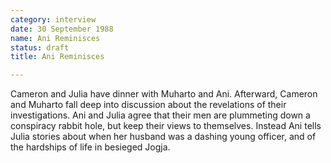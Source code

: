 ```yaml
---
category: interview
date: 30 September 1988
name: Ani Reminisces
status: draft
title: Ani Reminisces

---
```

Cameron and Julia have dinner with Muharto and
Ani. Afterward, Cameron and Muharto fall deep into discussion about the
revelations of their investigations. Ani and Julia agree that their men
are plummeting down a conspiracy rabbit hole, but keep their
views to themselves. Instead Ani tells Julia stories about when her husband
was a dashing young officer, and of the hardships of life in besieged
Jogja.

